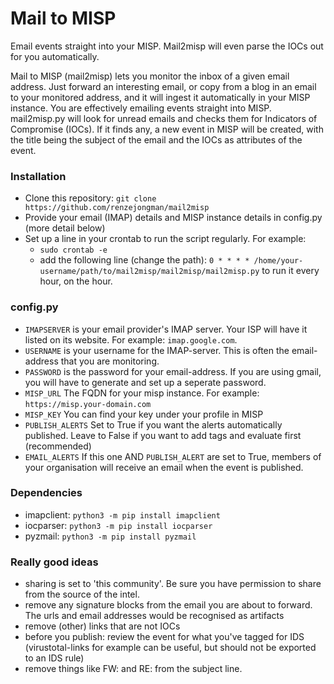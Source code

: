 # Mail to MISP
Email events straight into your MISP. Mail2misp will even parse the IOCs out for you automatically.

Mail to MISP (mail2misp) lets you monitor the inbox of a given email address. Just forward an interesting email, or copy from a blog in an email to your monitored address, and it will ingest it automatically in your MISP instance. You are effectively emailing events straight into MISP.
mail2misp.py will look for unread emails and checks them for Indicators of Compromise (IOCs). If it finds any, a new event in MISP will be created, with the title being the subject of the email and the IOCs as attributes of the event.

### Installation
* Clone this repository: `git clone https://github.com/renzejongman/mail2misp`
* Provide your email (IMAP) details and MISP instance details in config.py (more detail below)
* Set up a line in your crontab to run the script regularly. For example:
	* `sudo crontab -e`
	* add the following line (change the path): `0 * * * * /home/your-username/path/to/mail2misp/mail2misp/mail2misp.py` to run it every hour, on the hour.

### config.py
* `IMAPSERVER`		is your email provider's IMAP server. Your ISP will have it listed on its website. For example: `imap.google.com`.
* `USERNAME` 		is your username for the IMAP-server. This is often the email-address that you are monitoring.
* `PASSWORD`		is the password for your email-address. If you are using gmail, you will have to generate and set up a seperate password.
* `MISP_URL`		The FQDN for your misp instance. For example: `https://misp.your-domain.com`
* `MISP_KEY`		You can find your key under your profile in MISP
* `PUBLISH_ALERTS`	Set to True if you want the alerts automatically published. Leave to False if you want to add tags and evaluate first (recommended)
* `EMAIL_ALERTS`	If this one AND `PUBLISH_ALERT` are set to True, members of your organisation will receive an email when the event is published.

### Dependencies
* imapclient:	`python3 -m pip install imapclient`
* iocparser:	`python3 -m pip install iocparser`
* pyzmail:		`python3 -m pip install pyzmail`

### Really good ideas
* sharing is set to 'this community'. Be sure you have permission to share from the source of the intel.
* remove any signature blocks from the email you are about to forward. The urls and email addresses would be recognised as artifacts
* remove (other) links that are not IOCs
* before you publish: review the event for what you've tagged for IDS (virustotal-links for example can be useful, but should not be exported to an IDS rule)
* remove things like FW: and RE: from the subject line.
